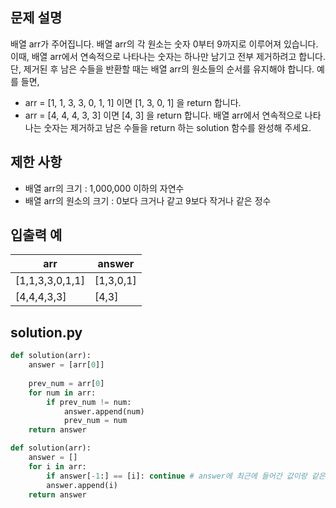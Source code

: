 ## 문제 설명
배열 arr가 주어집니다. 배열 arr의 각 원소는 숫자 0부터 9까지로 이루어져 있습니다. 이때, 배열 arr에서 연속적으로 나타나는 숫자는 하나만 남기고 전부 제거하려고 합니다. 단, 제거된 후 남은 수들을 반환할 때는 배열 arr의 원소들의 순서를 유지해야 합니다. 예를 들면,

- arr = [1, 1, 3, 3, 0, 1, 1] 이면 [1, 3, 0, 1] 을 return 합니다.
- arr = [4, 4, 4, 3, 3] 이면 [4, 3] 을 return 합니다.
배열 arr에서 연속적으로 나타나는 숫자는 제거하고 남은 수들을 return 하는 solution 함수를 완성해 주세요.

## 제한 사항
- 배열 arr의 크기 : 1,000,000 이하의 자연수
- 배열 arr의 원소의 크기 : 0보다 크거나 같고 9보다 작거나 같은 정수

## 입출력 예
|arr|answer|
|------|---|
|[1,1,3,3,0,1,1]|[1,3,0,1]|
|[4,4,4,3,3]|[4,3]|

## solution.py
``` python
def solution(arr):
    answer = [arr[0]]
    
    prev_num = arr[0]
    for num in arr:
        if prev_num != num:
            answer.append(num)
            prev_num = num
    return answer
```

``` python
def solution(arr):
    answer = []
    for i in arr:
        if answer[-1:] == [i]: continue # answer에 최근에 들어간 값이랑 같은지 비교 ex) [2] == [2]
        answer.append(i)
    return answer
```